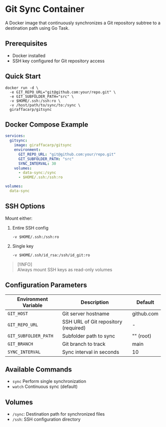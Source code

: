 # Git Sync Container

A Docker image that continuously synchronizes a Git repository subtree to a destination path using Go Task.

## Prerequisites
- Docker installed
- SSH key configured for Git repository access

## Quick Start
```shell
docker run -d \
  -e GIT_REPO_URL="git@github.com:your/repo.git" \
  -e GIT_SUBFOLDER_PATH="src" \
  -v $HOME/.ssh:/ssh:ro \
  -v /host/path/to/sync/to:/sync \
  giraffacarp/gitsync
```

## Docker Compose Example
```yaml
services:
  gitsync:
    image: giraffacarp/gitsync
    environment:
      GIT_REPO_URL: "git@github.com:your/repo.git"
      GIT_SUBFOLDER_PATH: "src"
      SYNC_INTERVAL: 30
    volumes:
      - data-sync:/sync
      - $HOME/.ssh:/ssh:ro

volumes:
  data-sync
```

## SSH Options
Mount either:
1. Entire SSH config
   ```shell
   -v $HOME/.ssh:/ssh:ro
   ```
1. Single key
   ```shell
   -v $HOME/.ssh/id_rsa:/ssh/id_git:ro
   ```
> [!INFO]  
> Always mount SSH keys as read-only volumes

## Configuration Parameters
| Environment Variable   | Description                          | Default     |
|------------------------|--------------------------------------|-------------|
| `GIT_HOST`             | Git server hostname                  | github.com  |
| `GIT_REPO_URL`         | SSH URL of Git repository (required) | -           |
| `GIT_SUBFOLDER_PATH`   | Subfolder path to sync               | "" (root)   |
| `GIT_BRANCH`           | Git branch to track                  | main        |
| `SYNC_INTERVAL`        | Sync interval in seconds             | 10          |

## Available Commands
- `sync` Perform single synchronization
- `watch` Continuous sync (default)

## Volumes
- `/sync`: Destination path for synchronized files
- `/ssh`: SSH configuration directory
